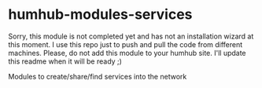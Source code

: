 # humhub-modules-services
Sorry, this module is not completed yet and has not an installation wizard
at this moment. I use this repo just to push and pull the code 
from different machines. 
Please, do not add this module to your humhub site.
I'll update this readme when it will be ready ;)

Modules to create/share/find services into the network

